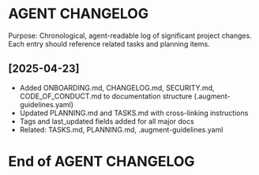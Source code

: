 # AGENT CHANGELOG

Purpose: Chronological, agent-readable log of significant project changes. Each entry should reference related tasks and planning items.

## [2025-04-23]

- Added ONBOARDING.md, CHANGELOG.md, SECURITY.md, CODE_OF_CONDUCT.md to documentation structure (.augment-guidelines.yaml)
- Updated PLANNING.md and TASKS.md with cross-linking instructions
- Tags and last_updated fields added for all major docs
- Related: TASKS.md, PLANNING.md, .augment-guidelines.yaml

# End of AGENT CHANGELOG

